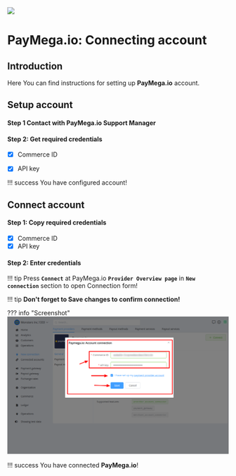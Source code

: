 <img src="https://static.openfintech.io/payment_providers/paymegaio/logo.svg?w=400" width="200px">

# PayMega.io: Connecting account

## Introduction

Here You can find  instructions for setting up **PayMega.io**  account.

## Setup account

#### Step 1  Contact with PayMega.io Support Manager


#### Step 2: Get required credentials

- [x] Commerce ID
- [x] API key
 

!!! success
    You have configured account!




## Connect account

#### Step 1: Copy required credentials

- [x] Commerce ID
- [x] API key

#### Step 2: Enter credentials


!!! tip
    Press **```Connect```** at PayMega.io **```Provider Overview page```** in **```New connection```** section to open Connection form!


!!! tip
    **Don't forget to Save changes to confirm connection!**

??? info "Screenshot"
    [![Connect](images/paymegaio-step_connect.png)](images/paymegaio-step_connect.png)


!!! success
    You have connected **PayMega.io**!